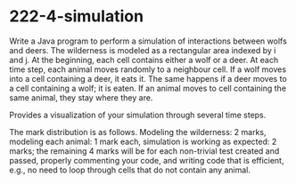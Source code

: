 # 222-4-simulation

Write a Java program to perform a simulation of interactions between wolfs and deers. The wilderness is modeled as a rectangular area indexed by i and j. At the beginning, each cell contains either a wolf or a deer. At each time step, each animal moves randomly to a neighbour cell. If a wolf moves into a cell containing a deer, it eats it. The same happens if a deer moves to a cell containing a wolf; it is eaten. If an animal moves to cell containing the same animal, they stay where they are. 

Provides a visualization of your simulation through several time steps.

The mark distribution is as follows. 
  Modeling the wilderness: 2 marks, 
  modeling each animal: 1 mark each, 
  simulation is working as expected: 2 marks; 
  the remaining 4 marks will be for each non-trivial test created and passed, properly commenting your code, and writing code that is efficient, e.g., no need to loop through cells that do not contain any animal.

